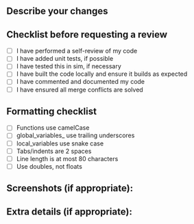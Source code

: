 ## Describe your changes

## Checklist before requesting a review
- [ ] I have performed a self-review of my code
- [ ] I have added unit tests, if possible
- [ ] I have tested this in sim, if necessary
- [ ] I have built the code locally and ensure it builds as expected
- [ ] I have commented and documented my code
- [ ] I have ensured all merge conflicts are solved

## Formatting checklist
- [ ] Functions use camelCase
- [ ] global_variables_ use trailing underscores
- [ ] local_variables use snake case
- [ ] Tabs/indents are 2 spaces
- [ ] Line length is at most 80 characters
- [ ] Use doubles, not floats

## Screenshots (if appropriate):

## Extra details (if appropriate):

